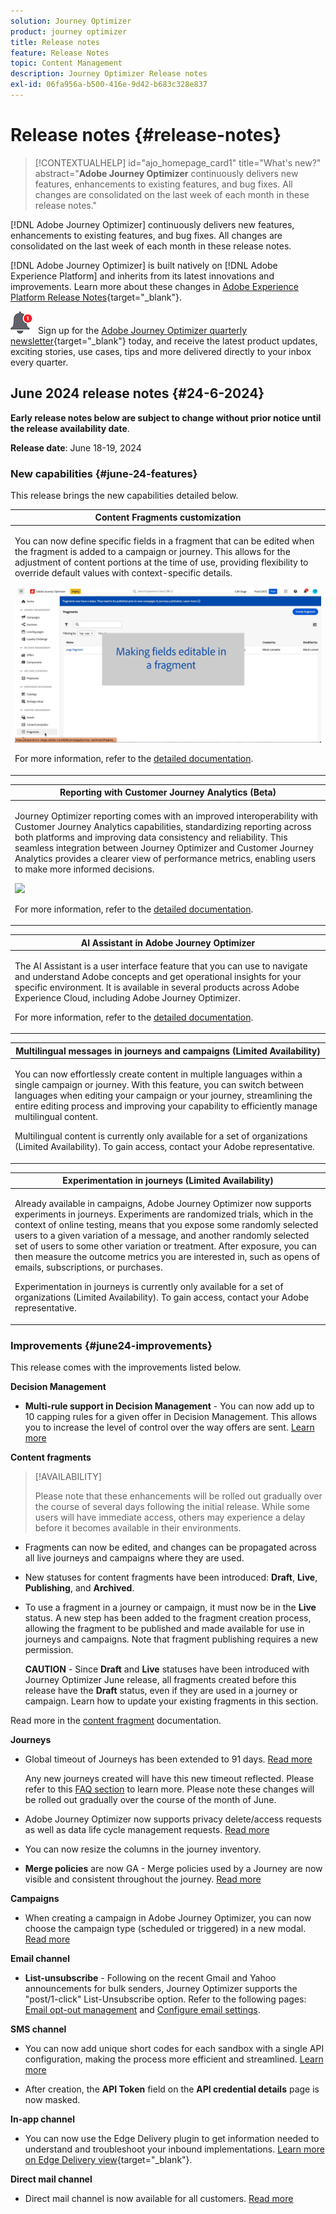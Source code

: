 ```yaml
---
solution: Journey Optimizer
product: journey optimizer
title: Release notes
feature: Release Notes
topic: Content Management
description: Journey Optimizer Release notes
exl-id: 06fa956a-b500-416e-9d42-b683c328e837
---
```

# Release notes {#release-notes}

>[!CONTEXTUALHELP]
>id="ajo_homepage_card1"
>title="What's new?"
>abstract="**Adobe Journey Optimizer** continuously delivers new features, enhancements to existing features, and bug fixes. All changes are consolidated on the last week of each month in these release notes."

[!DNL Adobe Journey Optimizer] continuously delivers new features, enhancements to existing features, and bug fixes. All changes are consolidated on the last week of each month in these release notes. 

[!DNL Adobe Journey Optimizer] is built natively on [!DNL Adobe Experience Platform] and inherits from its latest innovations and improvements. Learn more about these changes in [Adobe Experience Platform Release Notes](https://experienceleague.adobe.com/docs/experience-platform/release-notes/latest.html){target="_blank"}.

![Newsletter](../assets/do-not-localize/nl-icon.png) Sign up for the [Adobe Journey Optimizer quarterly newsletter](https://www.adobe.com/subscription/Adobe_Journey_Optimizer_NL.html){target="_blank"} today, and receive the latest product updates, exciting stories, use cases, tips and more delivered directly to your inbox every quarter.


## June 2024 release notes {#24-6-2024}

**Early release notes below are subject to change without prior notice until the release availability date**. 

**Release date**: June 18-19, 2024

### New capabilities {#june-24-features}

This release brings the new capabilities detailed below.

<!--table>
<thead>
<tr>
<th><strong>IP Warmup Workflow</strong><br/></th>
</tr>
</thead>
<tbody>
<tr>
<td>
<p>If you are sending email on a brand new IP address, you can now easily perform IP warmup workflows directly from the user interface. Adobe Journey Optimizer offers a standardized and efficient way to warm up your IP adresses that follows the best practices for optimal deliverability.</p>
<p>For more information, refer to the <a href="../configuration/ip-warmup-gs.md">detailed documentation</a>.</p>
</td>
</tr>
</tbody>
</table-->


<table>
<thead>
<tr>
<th><strong>Content Fragments customization</strong><br/></th>
</tr>
</thead>
<tbody>
<tr>
<td>
<p>You can now define specific fields in a fragment that can be edited when the fragment is added to a campaign or journey. This allows for the adjustment of content portions at the time of use, providing flexibility to override default values with context-specific details.</p>
<img src="../content-management/assets/do-not-localize/gif-fragments.gif"/>
<p>For more information, refer to the <a href="../content-management/customizable-fragments.md">detailed documentation</a>.</p>
</td>
</tr>
</tbody>
</table>




<table>
<thead>
<tr>
<th><strong>Reporting with Customer Journey Analytics (Beta)</strong><br/></th>
</tr>
</thead>
<tbody>
<tr>
<td>
<p>Journey Optimizer reporting comes with an improved interoperability with Customer Journey Analytics capabilities, standardizing reporting across both platforms and improving data consistency and reliability. This seamless integration between Journey Optimizer and Customer Journey Analytics provides a clearer view of performance metrics, enabling users to make more informed decisions.</p>
<img src="assets/do-not-localize/ajo-cja.gif"/>
<p>For more information, refer to the <a href="../reports/report-gs-cja.md">detailed documentation</a>.</p>
</td>
</tr>
</tbody>
</table>

<table>
<thead>
<tr>
<th><strong>AI Assistant in Adobe Journey Optimizer</strong><br/></th>
</tr>
</thead>
<tbody>
<tr>
<td>
<p>The AI Assistant is a user interface feature that you can use to navigate and understand Adobe concepts and get operational insights for your specific environment. It is available in several products across Adobe Experience Cloud, including Adobe Journey Optimizer.</p>
<p>For more information, refer to the <a href="../start/ai-assistant.md">detailed documentation</a>.</p>
</td>
</tr>
</tbody>
</table>

<table>
<thead>
<tr>
<th><strong>Multilingual messages in journeys and campaigns (Limited Availability)</strong><br/></th>
</tr>
</thead>
<tbody>
<tr>
<td>
<p>You can now effortlessly create content in multiple languages within a single campaign or journey. With this feature, you can switch between languages when editing your campaign or your journey, streamlining the entire editing process and improving your capability to efficiently manage multilingual content.</p>
<p>Multilingual content is currently only available for a set of organizations (Limited Availability). To gain access, contact your Adobe representative.</p>
</td>
</tr>
</tbody>
</table>


<table>
<thead>
<tr>
<th><strong>Experimentation in journeys (Limited Availability)</strong><br/></th>
</tr>
</thead>
<tbody>
<tr>
<td>
<p>Already available in campaigns, Adobe Journey Optimizer now supports experiments in journeys. Experiments are randomized trials, which in the context of online testing, means that you expose some randomly selected users to a given variation of a message, and another randomly selected set of users to some other variation or treatment. After exposure, you can then measure the outcome metrics you are interested in, such as opens of emails, subscriptions, or purchases.</p>
<p>Experimentation in journeys is currently only available for a set of organizations (Limited Availability). To gain access, contact your Adobe representative.</p>
</td>
</tr>
</tbody>
</table>

<!--table>
<thead>
<tr>
<th><strong>Extended personalization data - Beta</strong><br/></th>
</tr>
</thead>
<tbody>
<tr>
<td>
<p>You can now lookup and fetch data values within Adobe Experience Platform datasets, and use these values to build conditions in Adobe Journey Optimizer. You can leverage data from a lookup dataset when a relationship has been defined using an attribute inside of an array of objects. You can specify non-profile enabled datasets for lookup. Once enabled, you can use a profile attribute as a join key to the specified dataset to retrive further data for personalization.</p>
<p>This capability is currently available as a public beta.</p>
</td>
</tr>
</tbody>
</table-->

### Improvements {#june24-improvements}

This release comes with the improvements listed below.

**Decision Management**

* **Multi-rule support in Decision Management** - You can now add up to 10 capping rules for a given offer in Decision Management. This allows you to increase the level of control over the way offers are sent. [Learn more](../offers/offer-library/add-constraints.md#capping)

<!--* **Audits** - The **Change log** tab allowing you to see all the changes that have been made to an offer or a decision has been removed. Changes related to offers and decisions can now be seen in the **Audits** menu. -->

**Content fragments**

>[!AVAILABILITY]
>
>Please note that these enhancements will be rolled out gradually over the course of several days following the initial release. While some users will have immediate access, others may experience a delay before it becomes available in their environments.

* Fragments can now be edited, and changes can be propagated across all live journeys and campaigns where they are used.
* New statuses for content fragments have been introduced: **Draft**, **Live**, **Publishing**, and **Archived**. 
* To use a fragment in a journey or campaign, it must now be in the **Live** status. A new step has been added to the fragment creation process, allowing the fragment to be published and made available for use in journeys and campaigns. Note that fragment publishing requires a new permission.
   
   **CAUTION** - Since **Draft** and **Live** statuses have been introduced with Journey Optimizer June release, all fragments created before this release have the **Draft** status, even if they are used in a journey or campaign. Learn how to update your existing fragments in this section.

Read more in the [content fragment](../content-management/fragments.md) documentation.

**Journeys**

* Global timeout of Journeys has been extended to 91 days. [Read more](../building-journeys/journey-properties.md#global_timeout)

    Any new journeys created will have this new timeout reflected. Please refer to this [FAQ section](../building-journeys/journey-properties.md#timeout-faq) to learn more. Please note these changes will be rolled out gradually over the course of the month of June.


* Adobe Journey Optimizer now supports privacy delete/access requests as well as data life cycle management requests. [Read more](../privacy/requests.md)
* You can now resize the columns in the journey inventory.
<!--* **Advanced expression editor in Event configuration** is now GA - You can now leverage the advanced expression editor while configuring an event, allowing you to define more complex expressions or use functions in the event id condition. This capability is released in Limited Availability for selected customers. [Read more](../event/about-creating.md)-->
* **Merge policies** are now GA - Merge policies used by a Journey are now visible and consistent throughout the journey. [Read more](../building-journeys/journey-properties.md#merge-policies)



**Campaigns**

* When creating a campaign in Adobe Journey Optimizer, you can now choose the campaign type (scheduled or triggered) in a new modal. [Read more](../campaigns/create-campaign.md)

**Email channel**

* **List-unsubscribe** - Following on the recent Gmail and Yahoo announcements for bulk senders, Journey Optimizer supports the "post/1-click" List-Unsubscribe option. Refer to the following pages: [Email opt-out management](../email/email-opt-out.md#unsubscribe-header) and [Configure email settings](../email/email-settings.md#list-unsubscribe).


**SMS channel**

* You can now add unique short codes for each sandbox with a single API configuration, making the process more efficient and streamlined. [Learn more](../sms/sms-configuration.md)

* After creation, the **API Token** field on the **API credential details** page is now masked.

<!--* You can now modify existing SMS configurations.-->

**In-app channel**

<!--* **Expression fragment** - Expression fragments are now available for the **In-app channel**. [Read more](../personalization/use-expression-fragments.md)-->

* You can now use the Edge Delivery plugin to get information needed to understand and troubleshoot your inbound implementations. [Learn more on Edge Delivery view](https://experienceleague.adobe.com/en/docs/experience-platform/assurance/view/edge-delivery){target="_blank"}.


**Direct mail channel**

* Direct mail channel is now available for all customers. [Read more](../direct-mail/get-started-direct-mail.md)

